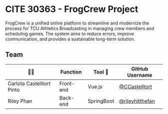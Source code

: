 # CITE 30363 - FrogCrew Project 

FrogCrew is a unified online platform to streamline and modernize the process for TCU Athletics Broadcasting in managing crew members and scheduling games. The system aims to reduce errors, improve communication, and provides a sustainable long-term solution.

## Team 

| 🐸🐸                      | Function   | Tool 🌸    | GitHub Username                               
| -------------------------- | ---------- | ----------- | --------------------------------------------------------
| Carlota Castelltort Pinto  | Front-end  | Vue.js      | [@CCastelltort](https://github.com/CCastelltort)        
| Riley Phan                 | Back-end   | SpringBoot  | [@rileyhitthefan](https://github.com/rileyhitthefan)    

